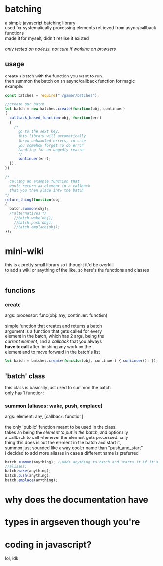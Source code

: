 # batching
a simple javascript batching library<br/>
used for systematically processing elements retrieved from async/callback functions<br/>
made it for myself, didn't realise it existed<br/>
<br/>
*only tested on node.js, not sure if working on browsers*<br/>

## usage
create a batch with the function you want to run,<br/>
then summon the batch on an async/callback function for magic<br/>
example:
```js
const batches = require("./gamer/batches");

//create our batch
let batch = new batches.create(function(obj, continuer)
{
  callback_based_function(obj, function(err)
  {
    /*
      go to the next key.
      this library will automatically
      throw unhandled errors, in case
      you somehow forget to do error
      handling for an ungodly reason
      */
      continuer(err);
  });
})

/*
  calling an example function that
  would return an element in a callback
  that you then place into the batch
*/
return_thing(function(obj)
{
  batch.summon(obj);
  /*alternatives:*/
    //batch.wake(obj);
    //batch.push(obj);
    //batch.emplace(obj);
});
```

# mini-wiki
this is a pretty small library so i thought it'd be overkill<br/>
to add a wiki or anything of the like, so here's the functions and classes<br/>
<br/>
## functions
### create
args: processor: func(obj: any, continuer: function)<br/>
<br/>
simple function that creates and returns a batch<br/>
argument is a function that gets called for every<br/>
element in the batch, which has 2 args, being the<br/>
*current element*, and a *callback* that you always<br/>
**have to call** after finishing any work on the<br/>
element and to move forward in the batch's list<br/>
```js
let batch = batches.create(function(obj, continuer) { continuer(); }); //always continues
```

## 'batch' class
this class is basically just used to summon the batch<br/>
only has 1 function:<br/>
### summon (aliases: wake, push, emplace)
args: element: any, [callback: function]<br/>
<br/>
the only 'public' function meant to be used in the class.<br/>
takes an being the *element to put in the batch*, and optionally<br/>
a callback to call whenever the element gets processed. only<br/>
thing this does is put the element in the batch and start it,<br/>
summon just sounded like a way cooler name than "push_and_start"<br/>
i decided to add more aliases in case a different name is preferred<br/>
```js
batch.summon(anything); //adds anything to batch and starts it if it's stopped
//aliases:
batch.wake(anything);
batch.push(anything);
batch.emplace(anything);
```

# why does the documentation have
# types in argseven though you're
# coding in javascript?
lol, idk<br/>